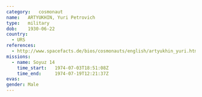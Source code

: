 ```yaml
---
category:	cosmonaut
name:	ARTYUKHIN, Yuri Petrovich
type:	military
dob:	1930-06-22
country:
  - URS
references:
  - http://www.spacefacts.de/bios/cosmonauts/english/artyukhin_yuri.htm
missions:
  - name: Soyuz 14
    time_start:   1974-07-03T18:51:08Z
    time_end:     1974-07-19T12:21:37Z
evas:
gender:	Male
---
```


